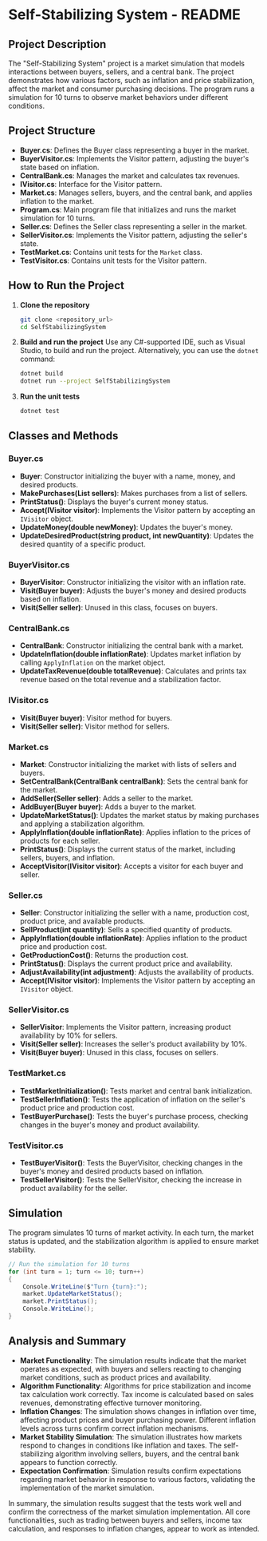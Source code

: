 # Self-Stabilizing System - README

## Project Description

The "Self-Stabilizing System" project is a market simulation that models interactions between buyers, sellers, and a central bank. The project demonstrates how various factors, such as inflation and price stabilization, affect the market and consumer purchasing decisions. The program runs a simulation for 10 turns to observe market behaviors under different conditions.

## Project Structure

- **Buyer.cs**: Defines the Buyer class representing a buyer in the market.
- **BuyerVisitor.cs**: Implements the Visitor pattern, adjusting the buyer's state based on inflation.
- **CentralBank.cs**: Manages the market and calculates tax revenues.
- **IVisitor.cs**: Interface for the Visitor pattern.
- **Market.cs**: Manages sellers, buyers, and the central bank, and applies inflation to the market.
- **Program.cs**: Main program file that initializes and runs the market simulation for 10 turns.
- **Seller.cs**: Defines the Seller class representing a seller in the market.
- **SellerVisitor.cs**: Implements the Visitor pattern, adjusting the seller's state.
- **TestMarket.cs**: Contains unit tests for the `Market` class.
- **TestVisitor.cs**: Contains unit tests for the Visitor pattern.

## How to Run the Project

1. **Clone the repository**
   ```sh
   git clone <repository_url>
   cd SelfStabilizingSystem
   ```

2. **Build and run the project**
   Use any C#-supported IDE, such as Visual Studio, to build and run the project. Alternatively, you can use the `dotnet` command:
   ```sh
   dotnet build
   dotnet run --project SelfStabilizingSystem
   ```

3. **Run the unit tests**
   ```sh
   dotnet test
   ```

## Classes and Methods

### Buyer.cs
- **Buyer**: Constructor initializing the buyer with a name, money, and desired products.
- **MakePurchases(List<Seller> sellers)**: Makes purchases from a list of sellers.
- **PrintStatus()**: Displays the buyer's current money status.
- **Accept(IVisitor visitor)**: Implements the Visitor pattern by accepting an `IVisitor` object.
- **UpdateMoney(double newMoney)**: Updates the buyer's money.
- **UpdateDesiredProduct(string product, int newQuantity)**: Updates the desired quantity of a specific product.

### BuyerVisitor.cs
- **BuyerVisitor**: Constructor initializing the visitor with an inflation rate.
- **Visit(Buyer buyer)**: Adjusts the buyer's money and desired products based on inflation.
- **Visit(Seller seller)**: Unused in this class, focuses on buyers.

### CentralBank.cs
- **CentralBank**: Constructor initializing the central bank with a market.
- **UpdateInflation(double inflationRate)**: Updates market inflation by calling `ApplyInflation` on the market object.
- **UpdateTaxRevenue(double totalRevenue)**: Calculates and prints tax revenue based on the total revenue and a stabilization factor.

### IVisitor.cs
- **Visit(Buyer buyer)**: Visitor method for buyers.
- **Visit(Seller seller)**: Visitor method for sellers.

### Market.cs
- **Market**: Constructor initializing the market with lists of sellers and buyers.
- **SetCentralBank(CentralBank centralBank)**: Sets the central bank for the market.
- **AddSeller(Seller seller)**: Adds a seller to the market.
- **AddBuyer(Buyer buyer)**: Adds a buyer to the market.
- **UpdateMarketStatus()**: Updates the market status by making purchases and applying a stabilization algorithm.
- **ApplyInflation(double inflationRate)**: Applies inflation to the prices of products for each seller.
- **PrintStatus()**: Displays the current status of the market, including sellers, buyers, and inflation.
- **AcceptVisitor(IVisitor visitor)**: Accepts a visitor for each buyer and seller.

### Seller.cs
- **Seller**: Constructor initializing the seller with a name, production cost, product price, and available products.
- **SellProduct(int quantity)**: Sells a specified quantity of products.
- **ApplyInflation(double inflationRate)**: Applies inflation to the product price and production cost.
- **GetProductionCost()**: Returns the production cost.
- **PrintStatus()**: Displays the current product price and availability.
- **AdjustAvailability(int adjustment)**: Adjusts the availability of products.
- **Accept(IVisitor visitor)**: Implements the Visitor pattern by accepting an `IVisitor` object.

### SellerVisitor.cs
- **SellerVisitor**: Implements the Visitor pattern, increasing product availability by 10% for sellers.
- **Visit(Seller seller)**: Increases the seller's product availability by 10%.
- **Visit(Buyer buyer)**: Unused in this class, focuses on sellers.

### TestMarket.cs
- **TestMarketInitialization()**: Tests market and central bank initialization.
- **TestSellerInflation()**: Tests the application of inflation on the seller's product price and production cost.
- **TestBuyerPurchase()**: Tests the buyer's purchase process, checking changes in the buyer's money and product availability.

### TestVisitor.cs
- **TestBuyerVisitor()**: Tests the BuyerVisitor, checking changes in the buyer's money and desired products based on inflation.
- **TestSellerVisitor()**: Tests the SellerVisitor, checking the increase in product availability for the seller.

## Simulation

The program simulates 10 turns of market activity. In each turn, the market status is updated, and the stabilization algorithm is applied to ensure market stability.

```csharp
// Run the simulation for 10 turns
for (int turn = 1; turn <= 10; turn++)
{
    Console.WriteLine($"Turn {turn}:");
    market.UpdateMarketStatus();
    market.PrintStatus();
    Console.WriteLine();
}
```

## Analysis and Summary

- **Market Functionality**: The simulation results indicate that the market operates as expected, with buyers and sellers reacting to changing market conditions, such as product prices and availability.
- **Algorithm Functionality**: Algorithms for price stabilization and income tax calculation work correctly. Tax income is calculated based on sales revenues, demonstrating effective turnover monitoring.
- **Inflation Changes**: The simulation shows changes in inflation over time, affecting product prices and buyer purchasing power. Different inflation levels across turns confirm correct inflation mechanisms.
- **Market Stability Simulation**: The simulation illustrates how markets respond to changes in conditions like inflation and taxes. The self-stabilizing algorithm involving sellers, buyers, and the central bank appears to function correctly.
- **Expectation Confirmation**: Simulation results confirm expectations regarding market behavior in response to various factors, validating the implementation of the market simulation.

In summary, the simulation results suggest that the tests work well and confirm the correctness of the market simulation implementation. All core functionalities, such as trading between buyers and sellers, income tax calculation, and responses to inflation changes, appear to work as intended.

